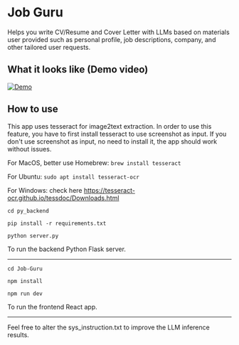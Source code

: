 # Job Guru

Helps you write CV/Resume and Cover Letter with LLMs based on materials user provided such as personal profile, job descriptions, company, and other tailored user requests.

## What it looks like (Demo video)

[![Demo](https://drive.google.com/uc?export=download&id=1ZWudt4dGl3UcPH00ppbw2TOe6b7Fd9-b)](https://www.youtube.com/watch?v=W23KJC85ki8)

## How to use

This app uses tesseract for image2text extraction. In order to use this feature, you have to first install tesseract to use screenshot as input. If you don't use screenshot as input, no need to install it, the app should work without issues.

For MacOS, better use Homebrew: `brew install tesseract`

For Ubuntu: `sudo apt install tesseract-ocr`

For Windows: check here https://tesseract-ocr.github.io/tessdoc/Downloads.html

`cd py_backend`

`pip install -r requirements.txt`

`python server.py`

To run the backend Python Flask server.

---

`cd Job-Guru`

`npm install`

`npm run dev`

To run the frontend React app.

---

Feel free to alter the sys_instruction.txt to improve the LLM inference results.

